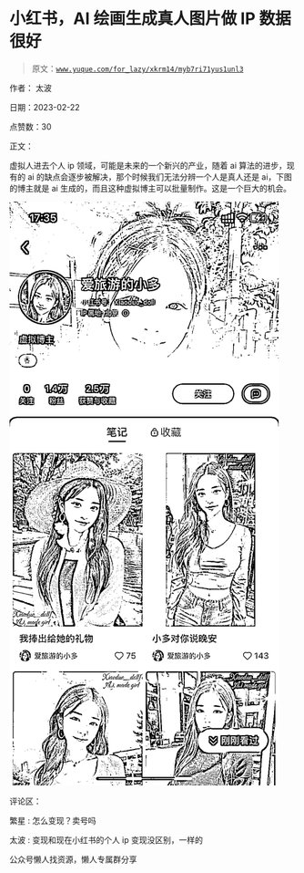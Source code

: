 # 小红书，AI 绘画生成真人图片做 IP 数据很好

> 原文：[`www.yuque.com/for_lazy/xkrm14/myb7ri71yus1unl3`](https://www.yuque.com/for_lazy/xkrm14/myb7ri71yus1unl3)



作者： 太波



日期：2023-02-22



点赞数：30



正文：



虚拟人进去个人 ip 领域，可能是未来的一个新兴的产业，随着 ai 算法的进步，现有的 ai 的缺点会逐步被解决，那个时候我们无法分辨一个人是真人还是 ai，下图的博主就是 ai 生成的，而且这种虚拟博主可以批量制作。这是一个巨大的机会。



![](img/afbce286b7c2f2fe705bdbea2702eba9.png)  

评论区：



繁星 : 怎么变现？卖号吗



太波 : 变现和现在小红书的个人 ip 变现没区别，一样的



公众号懒人找资源，懒人专属群分享

